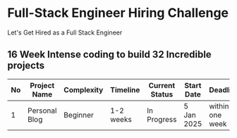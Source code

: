 # Full-Stack Engineer Hiring Challenge
   Let's Get Hired as a Full Stack Engineer
## 16 Week Intense coding to build 32 Incredible projects

| **No** | **Project Name**        | **Complexity** | **Timeline** | **Current Status** | **Start Date** | **Deadline**  | **Repository Link**  |
|--------|--------------------------|----------------|--------------|---------------------|----------------|---------------|-----------------------|
| 1 | Personal Blog            | Beginner       | 1-2 weeks    | In Progress         | 5 Jan 2025     |    within a one week     | [GitHub Repo](https://github.com/AbhiDiva96/PersonalBlog.git) |
